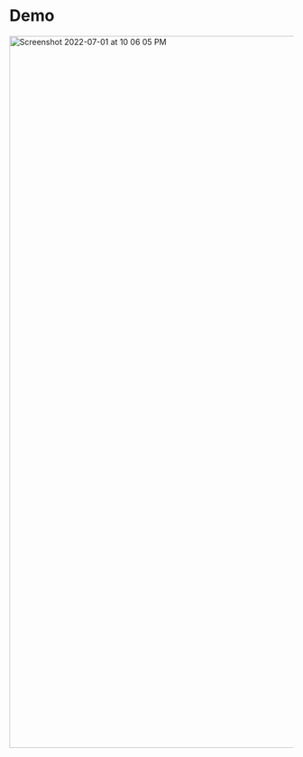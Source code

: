# Demo

<img width="1261" alt="Screenshot 2022-07-01 at 10 06 05 PM" src="https://user-images.githubusercontent.com/26146104/176935297-759181ae-84d7-4489-8b8d-b8d4055eba77.png">

